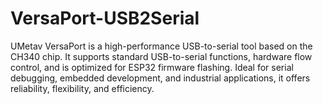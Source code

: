 # VersaPort-USB2Serial
UMetav VersaPort is a high-performance USB-to-serial tool based on the CH340 chip. It supports standard USB-to-serial functions, hardware flow control, and is optimized for ESP32 firmware flashing. Ideal for serial debugging, embedded development, and industrial applications, it offers reliability, flexibility, and efficiency.
